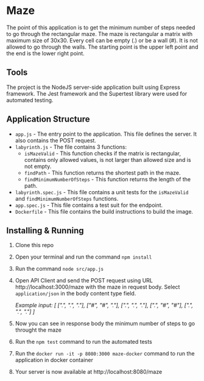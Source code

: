 # Maze
The point of this application is to get the minimum number of steps needed to go through the rectangular maze. 
The maze is rectangular a matrix with maximum size of 30x30. Every cell can be empty (.) or be a wall (#). 
It is not allowed to go through the walls. The starting point is the upper left point and the end is the lower right point. 

## Tools
The project is the NodeJS server-side application built using Express framework. 
The Jest framework and the Supertest library were used for automated testing.

## Application Structure
- `app.js` - The entry point to the application. This file defines the server. It also contains the POST request.
- `labyrinth.js` - The file contains 3 functions: 
	 - `isMazeValid` - This function checks if the matrix is rectangular, contains only allowed values, is not larger than allowed size and is not empty. 
	 - `findPath` - This function returns the shortest path in the maze. 
	 - `findMinimumNumberOfSteps` - This function returns the length of the path.
- `labyrinth.spec.js` - This file contains a unit tests for the `isMazeValid` and `findMinimumNumberOfSteps` functions.
- `app.spec.js` - This file contains a test suit for the endpoint.
- `Dockerfile` - This file contains the build instructions to build the image.

## Installing & Running 
1. Clone this repo

2. Open your terminal and run the command `npm install`

3. Run the command `node src/app.js`

4. Open API Client and send the POST request using URL http://localhost:3000/maze with the maze in request body. Select `application/json` in the body content type field.

	*Example input: 
[
  [".", ".", "."],
  ["#", "#", "."],
  [".", ".", "."],
  [".", "#", "#"],
  [".", ".", "."]
]*

5. Now you can see in response body the minimum number of steps to go throught the maze 

6. Run the `npm test` command to run the automated tests 

7. Run the `docker run -it -p 8080:3000 maze-docker` command to run the application in docker container 

8. Your server is now available at http://localhost:8080/maze
